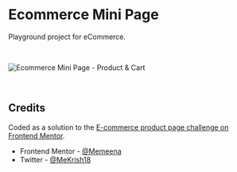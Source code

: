 # Ecommerce Mini Page

Playground project for eCommerce. 

<br />

![Ecommerce Mini Page - Product & Cart](https://user-images.githubusercontent.com/51070104/221405760-afc8557f-22de-418e-9bd1-e6e386e84a23.gif)

<br />

## Credits

Coded as a solution to the [E-commerce product page challenge on Frontend Mentor](https://www.frontendmentor.io/challenges/ecommerce-product-page-UPsZ9MJp6). 

- Frontend Mentor - [@Memeena](https://www.frontendmentor.io/profile/Memeena)
- Twitter - [@MeKrish18](https://www.twitter.com/MeKrish18)
